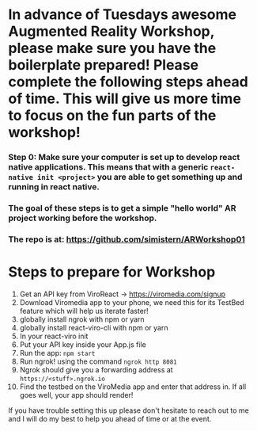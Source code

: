 # In advance of Tuesdays awesome Augmented Reality Workshop, please make sure you have the boilerplate prepared! Please complete the following steps ahead of time. This will give us more time to focus on the fun parts of the workshop! 

### Step 0: Make sure your computer is set up to develop react native applications. This means that with a generic `react-native init <project>` you are able to get something up and running in react native. 

### The goal of these steps is to get a simple "hello world" AR project working before the workshop. 

### The repo is at: https://github.com/simistern/ARWorkshop01

# Steps to prepare for Workshop 

1. Get an API key from ViroReact -> https://viromedia.com/signup
2. Download Viromedia app to your phone, we need this for its TestBed feature which will help us iterate faster!  
3. globally install ngrok with npm or yarn  
4. globally install react-viro-cli with npm or yarn 
5. In your  react-viro init <MyJSWorkshop>
6. Put your API key inside your App.js file
7. Run the app:  `npm start`
8. Run ngrok! using the command  `ngrok http 8081`
9. Ngrok should give you a forwarding address at `https://<stuff>.ngrok.io`
10. Find the testbed on the ViroMedia app and enter that address in. If all goes well, your app should render! 


If you have trouble setting this up please don't hesitate to reach out to me and I will do my best to help you ahead of time or at the event.

